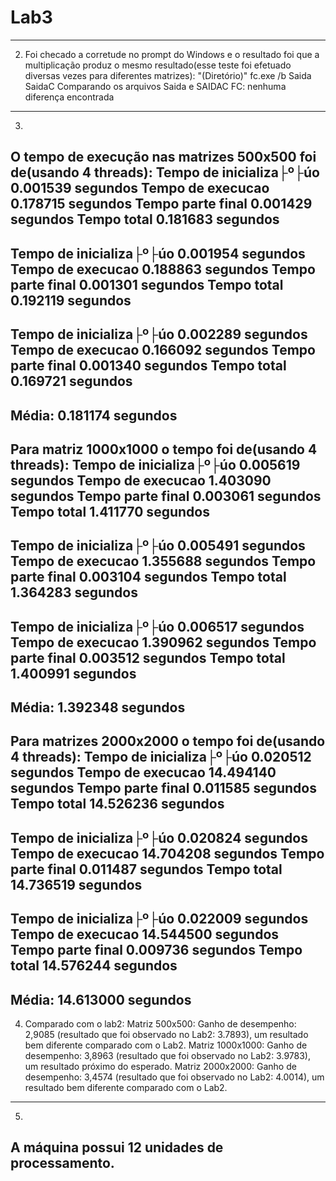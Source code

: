 # Lab3
---
2) Foi checado a corretude no prompt do Windows e o resultado foi que a multiplicação produz o mesmo resultado(esse teste foi efetuado diversas vezes para diferentes matrizes):
"(Diretório)" fc.exe /b Saida SaidaC
Comparando os arquivos Saida e SAIDAC
FC: nenhuma diferença encontrada
---
3)
O tempo de execução nas matrizes 500x500 foi de(usando 4 threads):
Tempo de inicializa├º├úo 0.001539 segundos
Tempo de execucao 0.178715 segundos
Tempo parte final 0.001429 segundos
Tempo total 0.181683 segundos
---
Tempo de inicializa├º├úo 0.001954 segundos
Tempo de execucao 0.188863 segundos
Tempo parte final 0.001301 segundos
Tempo total 0.192119 segundos
---
Tempo de inicializa├º├úo 0.002289 segundos
Tempo de execucao 0.166092 segundos
Tempo parte final 0.001340 segundos
Tempo total 0.169721 segundos
---
Média: 0.181174 segundos
---
Para matriz 1000x1000 o tempo foi de(usando 4 threads):
Tempo de inicializa├º├úo 0.005619 segundos
Tempo de execucao 1.403090 segundos
Tempo parte final 0.003061 segundos
Tempo total 1.411770 segundos
---
Tempo de inicializa├º├úo 0.005491 segundos
Tempo de execucao 1.355688 segundos
Tempo parte final 0.003104 segundos
Tempo total 1.364283 segundos
---
Tempo de inicializa├º├úo 0.006517 segundos
Tempo de execucao 1.390962 segundos
Tempo parte final 0.003512 segundos
Tempo total 1.400991 segundos
---
Média: 1.392348 segundos
---
Para matrizes 2000x2000 o tempo foi de(usando 4 threads):
Tempo de inicializa├º├úo 0.020512 segundos
Tempo de execucao 14.494140 segundos
Tempo parte final 0.011585 segundos
Tempo total 14.526236 segundos
---
Tempo de inicializa├º├úo 0.020824 segundos
Tempo de execucao 14.704208 segundos
Tempo parte final 0.011487 segundos
Tempo total 14.736519 segundos
---
Tempo de inicializa├º├úo 0.022009 segundos
Tempo de execucao 14.544500 segundos
Tempo parte final 0.009736 segundos
Tempo total 14.576244 segundos
---
Média: 14.613000 segundos
---
4) Comparado com o lab2:
Matriz 500x500: Ganho de desempenho: 2,9085 (resultado que foi observado no Lab2: 3.7893), um resultado bem diferente comparado com o Lab2.
Matriz 1000x1000: Ganho de desempenho: 3,8963 (resultado que foi observado no Lab2: 3.9783), um resultado próximo do esperado.
Matriz 2000x2000: Ganho de desempenho: 3,4574 (resultado que foi observado no Lab2: 4.0014), um resultado bem diferente comparado com o Lab2.
---
5)
A máquina possui 12 unidades de processamento.
---